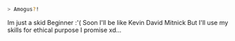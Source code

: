 ```zsh
> Amogus?!
```
Im just a skid 
Beginner :'(
Soon I'll be like Kevin David Mitnick
But I'll use my skills for ethical purpose 
I promise xd...

